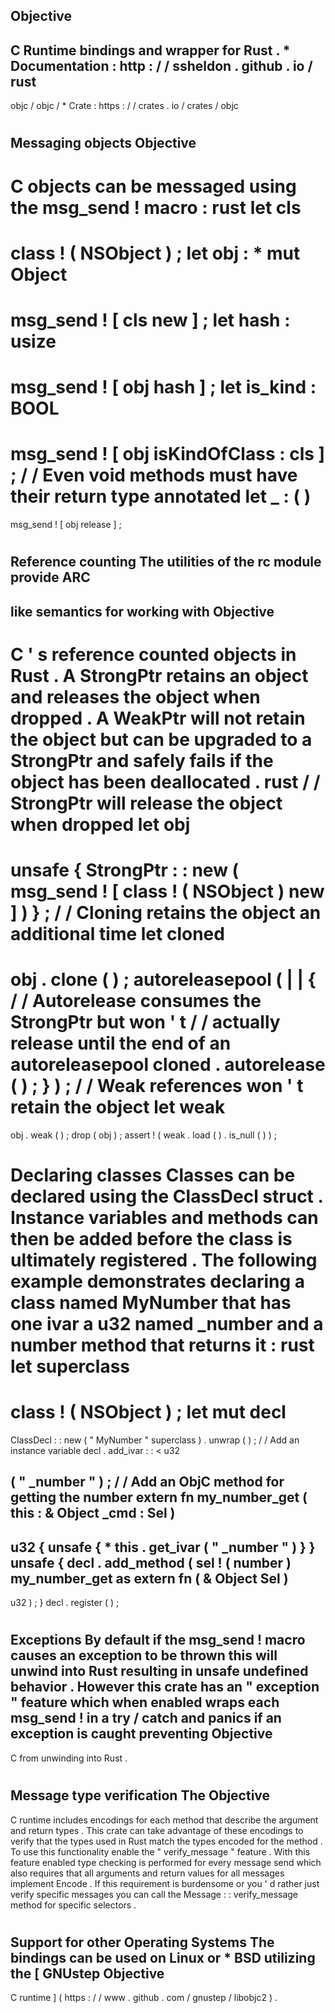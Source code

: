 Objective
-
C
Runtime
bindings
and
wrapper
for
Rust
.
*
Documentation
:
http
:
/
/
ssheldon
.
github
.
io
/
rust
-
objc
/
objc
/
*
Crate
:
https
:
/
/
crates
.
io
/
crates
/
objc
#
#
Messaging
objects
Objective
-
C
objects
can
be
messaged
using
the
msg_send
!
macro
:
rust
let
cls
=
class
!
(
NSObject
)
;
let
obj
:
*
mut
Object
=
msg_send
!
[
cls
new
]
;
let
hash
:
usize
=
msg_send
!
[
obj
hash
]
;
let
is_kind
:
BOOL
=
msg_send
!
[
obj
isKindOfClass
:
cls
]
;
/
/
Even
void
methods
must
have
their
return
type
annotated
let
_
:
(
)
=
msg_send
!
[
obj
release
]
;
#
#
Reference
counting
The
utilities
of
the
rc
module
provide
ARC
-
like
semantics
for
working
with
Objective
-
C
'
s
reference
counted
objects
in
Rust
.
A
StrongPtr
retains
an
object
and
releases
the
object
when
dropped
.
A
WeakPtr
will
not
retain
the
object
but
can
be
upgraded
to
a
StrongPtr
and
safely
fails
if
the
object
has
been
deallocated
.
rust
/
/
StrongPtr
will
release
the
object
when
dropped
let
obj
=
unsafe
{
StrongPtr
:
:
new
(
msg_send
!
[
class
!
(
NSObject
)
new
]
)
}
;
/
/
Cloning
retains
the
object
an
additional
time
let
cloned
=
obj
.
clone
(
)
;
autoreleasepool
(
|
|
{
/
/
Autorelease
consumes
the
StrongPtr
but
won
'
t
/
/
actually
release
until
the
end
of
an
autoreleasepool
cloned
.
autorelease
(
)
;
}
)
;
/
/
Weak
references
won
'
t
retain
the
object
let
weak
=
obj
.
weak
(
)
;
drop
(
obj
)
;
assert
!
(
weak
.
load
(
)
.
is_null
(
)
)
;
#
#
Declaring
classes
Classes
can
be
declared
using
the
ClassDecl
struct
.
Instance
variables
and
methods
can
then
be
added
before
the
class
is
ultimately
registered
.
The
following
example
demonstrates
declaring
a
class
named
MyNumber
that
has
one
ivar
a
u32
named
_number
and
a
number
method
that
returns
it
:
rust
let
superclass
=
class
!
(
NSObject
)
;
let
mut
decl
=
ClassDecl
:
:
new
(
"
MyNumber
"
superclass
)
.
unwrap
(
)
;
/
/
Add
an
instance
variable
decl
.
add_ivar
:
:
<
u32
>
(
"
_number
"
)
;
/
/
Add
an
ObjC
method
for
getting
the
number
extern
fn
my_number_get
(
this
:
&
Object
_cmd
:
Sel
)
-
>
u32
{
unsafe
{
*
this
.
get_ivar
(
"
_number
"
)
}
}
unsafe
{
decl
.
add_method
(
sel
!
(
number
)
my_number_get
as
extern
fn
(
&
Object
Sel
)
-
>
u32
)
;
}
decl
.
register
(
)
;
#
#
Exceptions
By
default
if
the
msg_send
!
macro
causes
an
exception
to
be
thrown
this
will
unwind
into
Rust
resulting
in
unsafe
undefined
behavior
.
However
this
crate
has
an
"
exception
"
feature
which
when
enabled
wraps
each
msg_send
!
in
a
try
/
catch
and
panics
if
an
exception
is
caught
preventing
Objective
-
C
from
unwinding
into
Rust
.
#
#
Message
type
verification
The
Objective
-
C
runtime
includes
encodings
for
each
method
that
describe
the
argument
and
return
types
.
This
crate
can
take
advantage
of
these
encodings
to
verify
that
the
types
used
in
Rust
match
the
types
encoded
for
the
method
.
To
use
this
functionality
enable
the
"
verify_message
"
feature
.
With
this
feature
enabled
type
checking
is
performed
for
every
message
send
which
also
requires
that
all
arguments
and
return
values
for
all
messages
implement
Encode
.
If
this
requirement
is
burdensome
or
you
'
d
rather
just
verify
specific
messages
you
can
call
the
Message
:
:
verify_message
method
for
specific
selectors
.
#
#
Support
for
other
Operating
Systems
The
bindings
can
be
used
on
Linux
or
*
BSD
utilizing
the
[
GNUstep
Objective
-
C
runtime
]
(
https
:
/
/
www
.
github
.
com
/
gnustep
/
libobjc2
)
.
